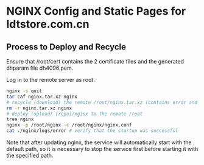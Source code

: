 # NGINX Config and Static Pages for ldtstore.com.cn

## Process to Deploy and Recycle

Ensure that /root/cert contains the 2 certificate files and the generated dhparam file dh4096.pem.

Log in to the remote server as root.

```bash
nginx -s quit
tar caf nginx.tar.xz nginx
# recycle (download) the remote /root/nginx.tar.xz (contains error and access log)
rm -r nginx.tar.xz nginx
# deploy (upload) [repo]/nginx to the remote /root
tree nginx
nginx -p /root/nginx -c /root/nginx/nginx.conf
cat ./nginx/logs/error # verify that the startup was successful
```

Note that after updating nginx, the service will automatically start with the default path, so it is necessary to stop the service first before starting it with the specified path.